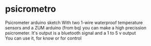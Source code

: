 # psicrometro
Psicrometer arduino sketch 
With two 1-wire waterproof temperature sensors and a ZUM arduino (from bq)  you can make a high precission psicrometer.
It's output is a bluetooth signal and a 1 to 5 v output<br>
You can use it, for know or for control
